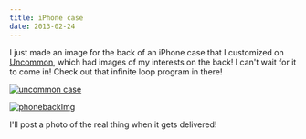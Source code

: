 ```yaml
---
title: iPhone case
date: 2013-02-24
---
```


I just made an image for the back of an iPhone case that I customized on [Uncommon](http://www.getuncommon.com), which had images of my interests on the back! I can't wait for it to come in! Check out that infinite loop program in there!

[![uncommon case](http://claudiadadamo.files.wordpress.com/2013/02/screen-shot-2013-02-23-at-5-31-17-pm.png?w=300)](http://claudiadadamo.files.wordpress.com/2013/02/screen-shot-2013-02-23-at-5-31-17-pm.png)

[![phonebackImg](http://claudiadadamo.files.wordpress.com/2013/02/phoneback5-01.jpg?w=189)](http://claudiadadamo.files.wordpress.com/2013/02/phoneback5-01.jpg)

I'll post a photo of the real thing when it gets delivered!
